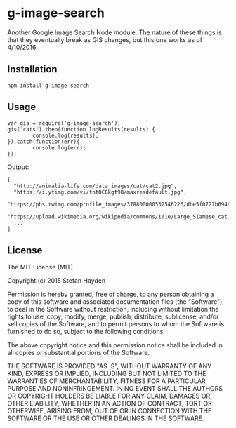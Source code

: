 g-image-search
=====

Another Google Image Search Node module. The nature of these things is that they eventually break as GIS changes, but this one works as of 4/10/2016.

Installation
------------

    npm install g-image-search

Usage
-----

    var gis = require('g-image-search');
    gis('cats').then(function logResults(results) {
			console.log(results);
    }).catch(function(err){
			console.log(err);
    });

Output:

    [
      "http://animalia-life.com/data_images/cat/cat2.jpg",
      "https://i.ytimg.com/vi/tntOCGkgt98/maxresdefault.jpg",
      "https://pbs.twimg.com/profile_images/378800000532546226/dbe5f0727b69487016ffd67a6689e75a.jpeg",
      "https://upload.wikimedia.org/wikipedia/commons/1/1e/Large_Siamese_cat_tosses_a_mouse.jpg",
      ...
    ]

License
-------

The MIT License (MIT)

Copyright (c) 2015 Stefan Hayden

Permission is hereby granted, free of charge, to any person obtaining a copy
of this software and associated documentation files (the "Software"), to deal
in the Software without restriction, including without limitation the rights
to use, copy, modify, merge, publish, distribute, sublicense, and/or sell
copies of the Software, and to permit persons to whom the Software is
furnished to do so, subject to the following conditions:

The above copyright notice and this permission notice shall be included in
all copies or substantial portions of the Software.

THE SOFTWARE IS PROVIDED "AS IS", WITHOUT WARRANTY OF ANY KIND, EXPRESS OR
IMPLIED, INCLUDING BUT NOT LIMITED TO THE WARRANTIES OF MERCHANTABILITY,
FITNESS FOR A PARTICULAR PURPOSE AND NONINFRINGEMENT. IN NO EVENT SHALL THE
AUTHORS OR COPYRIGHT HOLDERS BE LIABLE FOR ANY CLAIM, DAMAGES OR OTHER
LIABILITY, WHETHER IN AN ACTION OF CONTRACT, TORT OR OTHERWISE, ARISING FROM,
OUT OF OR IN CONNECTION WITH THE SOFTWARE OR THE USE OR OTHER DEALINGS IN
THE SOFTWARE.
